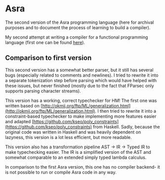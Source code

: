 # Asra
The second version of the Asra programming language (here for archival purposes and to document the process of  learning to build a compiler).

My second attempt at writing a compiler for a functional programming language (first one can be found [here](https://github.com/SpacialCircumstances/AsraLang)).

## Comparison to first version

This second version has a somewhat better parser, but it still has several bugs (especially related to comments and newlines). I tried to rewrite it into a separate tokenization step before parsing which would have helped with these issues, but never finished (mostly due to the fact that FParsec only supports parsing character streams). 

This version has a working, correct typechecker for HM! 
The first one was written based on [http://okmij.org/ftp/ML/generalization.html](http://okmij.org/ftp/ML/generalization.html). I then tried to rewrite it into a constraint-based typechecker to make implementing more features easier and adapted [https://github.com/kseo/poly_constraints](https://github.com/kseo/poly_constraints) from Haskell. Sadly, because the original code was written in Haskell and was heavily dependent on lazyness, this version is a lot less efficient, but more readable.

This version also has a transformation pipeline AST -> IR -> Typed IR to make typechecking easier. The IR is a simplified version of the AST and somewhat comparable to an extended simply typed lambda calculus.

In comparison to the first Asra version, this one has no compiler backend- it is not possible to run or compile Asra code in any way.
